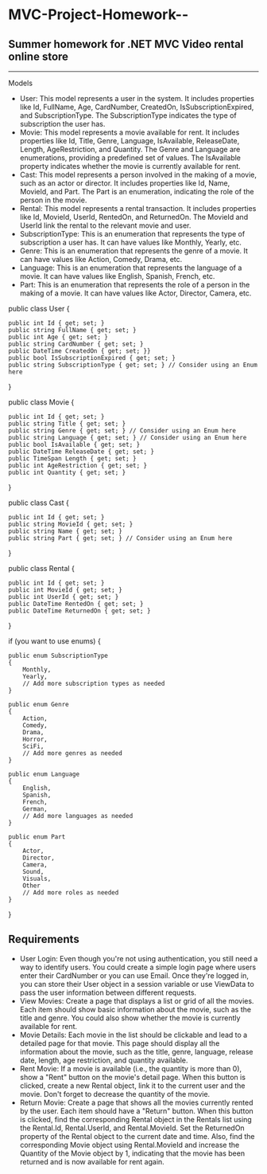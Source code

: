 # MVC-Project-Homework--

## Summer homework for .NET MVC Video rental online store
-----------------------------------------------------------
Models
* User: This model represents a user in the system. It includes properties like Id, FullName, Age, CardNumber, CreatedOn, IsSubscriptionExpired, and SubscriptionType. The SubscriptionType indicates the type of subscription the user has.
* Movie: This model represents a movie available for rent. It includes properties like Id, Title, Genre, Language, IsAvailable, ReleaseDate, Length, AgeRestriction, and Quantity. The Genre and Language are enumerations, providing a predefined set of values. The IsAvailable property indicates whether the movie is currently available for rent.
* Cast: This model represents a person involved in the making of a movie, such as an actor or director. It includes properties like Id, Name, MovieId, and Part. The Part is an enumeration, indicating the role of the person in the movie.
* Rental: This model represents a rental transaction. It includes properties like Id, MovieId, UserId, RentedOn, and ReturnedOn. The MovieId and UserId link the rental to the relevant movie and user.
* SubscriptionType: This is an enumeration that represents the type of subscription a user has. It can have values like Monthly, Yearly, etc.
* Genre: This is an enumeration that represents the genre of a movie. It can have values like Action, Comedy, Drama, etc.
* Language: This is an enumeration that represents the language of a movie. It can have values like English, Spanish, French, etc.
* Part: This is an enumeration that represents the role of a person in the making of a movie. It can have values like Actor, Director, Camera, etc.

public class User
{

    public int Id { get; set; }
    public string FullName { get; set; }
    public int Age { get; set; }
    public string CardNumber { get; set; }
    public DateTime CreatedOn { get; set; }}
    public bool IsSubscriptionExpired { get; set; }
    public string SubscriptionType { get; set; } // Consider using an Enum here
}

public class Movie
{

    public int Id { get; set; }
    public string Title { get; set; }
    public string Genre { get; set; } // Consider using an Enum here
    public string Language { get; set; } // Consider using an Enum here
    public bool IsAvailable { get; set; }
    public DateTime ReleaseDate { get; set; }
    public TimeSpan Length { get; set; }
    public int AgeRestriction { get; set; }
    public int Quantity { get; set; }
}

public class Cast
{

    public int Id { get; set; }
    public string MovieId { get; set; }
    public string Name { get; set; }
    public string Part { get; set; } // Consider using an Enum here
}

public class Rental
{

    public int Id { get; set; }
    public int MovieId { get; set; }
    public int UserId { get; set; }
    public DateTime RentedOn { get; set; }
    public DateTime ReturnedOn { get; set; }
}

if (you want to use enums) 
{

    public enum SubscriptionType
    {
        Monthly,
        Yearly,
        // Add more subscription types as needed
    }

    public enum Genre
    {
        Action,
        Comedy,
        Drama,
        Horror,
        SciFi,
        // Add more genres as needed
    }

    public enum Language
    {
        English,
        Spanish,
        French,
        German,
        // Add more languages as needed
    }

    public enum Part
    {
        Actor,
        Director,
        Camera,
        Sound,
        Visuals,
        Other
        // Add more roles as needed
    }
}

## Requirements

* User Login: Even though you're not using authentication, you still need a way to identify users. You could create a simple login page where users enter their CardNumber or you can use Email. Once they're logged in, you can store their User object in a session variable or use ViewData to pass the user information between different requests.
* View Movies: Create a page that displays a list or grid of all the movies. Each item should show basic information about the movie, such as the title and genre. You could also show whether the movie is currently available for rent.
* Movie Details: Each movie in the list should be clickable and lead to a detailed page for that movie. This page should display all the information about the movie, such as the title, genre, language, release date, length, age restriction, and quantity available.
* Rent Movie: If a movie is available (i.e., the quantity is more than 0), show a "Rent" button on the movie's detail page. When this button is clicked, create a new Rental object, link it to the current user and the movie. Don't forget to decrease the quantity of the movie.
* Return Movie: Create a page that shows all the movies currently rented by the user. Each item should have a "Return" button. When this button is clicked, find the corresponding Rental object in the Rentals list using the Rental.Id, Rental.UserId, and Rental.MovieId. Set the ReturnedOn property of the Rental object to the current date and time. Also, find the corresponding Movie object using Rental.MovieId and increase the Quantity of the Movie object by 1, indicating that the movie has been returned and is now available for rent again.
